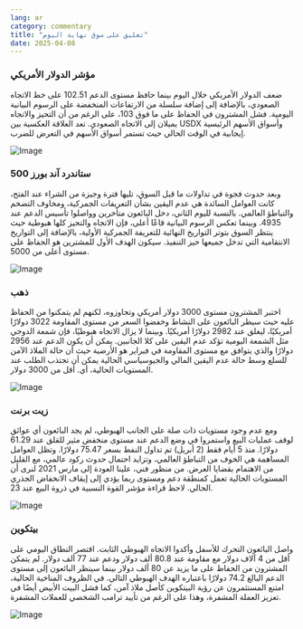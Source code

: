 ```yaml
---
lang: ar
category: commentary
title: "تعليق على سوق نهاية اليوم"
date: 2025-04-08
---
```


### مؤشر الدولار الأمريكي

ضعف الدولار الأمريكي خلال اليوم بينما حافظ مستوى الدعم 102.51 على خط الاتجاه الصعودي، بالإضافة إلى إضافة سلسلة من الارتفاعات المنخفضة على الرسوم البيانية اليومية. فشل المشترون في الحفاظ على ما فوق 103، على الرغم من أن التحيز والاتجاه يميلان إلى الاتجاه الصعودي. تعد العلاقة العكسية بين USDX وأسواق الأسهم الرئيسية إيجابية في الوقت الحالي حيث تستمر أسواق الأسهم في التعرض للضرب.

![Image](https://markleighedu.github.io/img/Apr-2025/08-Apr-2025/usdindex.jpg)

### ستاندرد آند بورز 500

وبعد حدوث فجوة في تداولات ما قبل السوق، تليها فترة وجيزة من الشراء عند الفتح، كانت العوامل السائدة هي عدم اليقين بشأن التعريفات الجمركية، ومخاوف التضخم والتباطؤ العالمي.  بالنسبة لليوم الثاني، دخل البائعون متأخرين وواصلوا تأسيس الدعم عند 4935. وبينما تعكس الرسوم البيانية قاعًا أعلى، فإن الاتجاه والتحيز كلها هبوطية حيث ينتظر السوق بتوتر التواريخ النهائية للتعريفة الجمركية الأولية، بالإضافة إلى التواريخ الانتقامية التي تدخل جميعها حيز التنفيذ. سيكون الهدف الأول للمشترين هو الحفاظ على مستوى أعلى من 5000.

![Image](https://markleighedu.github.io/img/Apr-2025/08-Apr-2025/sp500.jpg)

### ذهب

اختبر المشترون مستوى 3000 دولار أمريكي وتجاوزوه، لكنهم لم يتمكنوا من الحفاظ عليه حيث سيطر البائعون على النشاط وخفضوا السعر من مستوى المقاومة 3022 دولارًا أمريكيًا، ليغلق عند 2982 دولارًا أمريكيًا. وبينما لا يزال الاتجاه هبوطيًا، فإن شمعة الدوجي مثل الشمعة اليومية تؤكد عدم اليقين على كلا الجانبين. يمكن أن يكون الدعم عند 2956 دولارًا والذي يتوافق مع مستوى المقاومة في فبراير هو الأرضية حيث أن حالة الملاذ الآمن للسلع وسط حالة عدم اليقين المالي والجيوسياسي الحالية يمكن أن تجتذب الطلب عند المستويات الحالية، أي. أقل من 3000 دولار. 

![Image](https://markleighedu.github.io/img/Apr-2025/08-Apr-2025/gold.jpg)

### زيت برنت

ومع عدم وجود مستويات ذات صلة على الجانب الهبوطي، لم يجد البائعون أي عوائق لوقف عمليات البيع واستمروا في وضع الدعم عند مستوى منخفض مثير للقلق عند 61.29 دولارًا. منذ 5 أيام فقط (2 أبريل) تم تداول النفط بسعر 75.47 دولارًا. وتظل العوامل المساهمة هي الخوف من التباطؤ العالمي، وتزايد احتمال حدوث ركود عالمي، مع القليل من الاهتمام بقضايا العرض. من منظور فني، علينا العودة إلى مارس 2021 لنرى أن المستويات الحالية تعمل كمنطقة دعم ومستوى ربما يؤدي إلى إيقاف الانخفاض الجذري الحالي. لاحظ قراءة مؤشر القوة النسبية في ذروة البيع عند 23.

![Image](https://markleighedu.github.io/img/Apr-2025/08-Apr-2025/brentoil.jpg)

### بيتكوين

واصل البائعون التحرك للأسفل وأكدوا الاتجاه الهبوطي الثابت. اقتصر النطاق اليومي على أقل من 4 آلاف دولار مع مقاومة عند 80.8 ألف دولار ودعم عند 77 ألف دولار. لم يتمكن المشترون من الحفاظ على ما يزيد عن 80 ألف دولار بينما سينظر البائعون إلى مستوى الدعم البالغ 74.2 دولارًا باعتباره الهدف الهبوطي التالي. في الظروف المناخية الحالية، امتنع المستثمرون عن رؤية البيتكوين كأصل ملاذ آمن، كما فشل البيت الأبيض أيضًا في تعزيز العملة المشفرة، وهذا على الرغم من تأييد ترامب الشخصي للعملات المشفرة. 

![Image](https://markleighedu.github.io/img/Apr-2025/08-Apr-2025/bitcoin.jpg)

